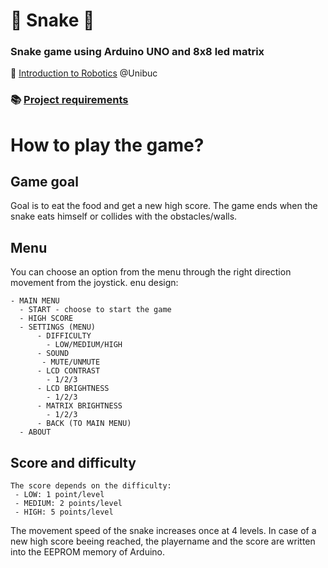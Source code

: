 # :snake: Snake :snake:
### Snake game using Arduino UNO and 8x8 led matrix
:robot: [Introduction to Robotics](https://www.facebook.com/unibuc.robotics) @Unibuc 

### :books: [Project requirements](https://github.com/DimaOanaTeodora/Snake-game/edit/main/REQUIREMENTS.md) 

# How to play the game?
## Game goal
Goal is to eat the food and get a new high score. 
The game ends when the snake eats himself or collides with the obstacles/walls.

## Menu
You can choose an option from the menu through the right direction movement from the joystick. enu design:
```
- MAIN MENU
  - START - choose to start the game
  - HIGH SCORE
  - SETTINGS (MENU)
      - DIFFICULTY
        - LOW/MEDIUM/HIGH
      - SOUND
       - MUTE/UNMUTE
      - LCD CONTRAST 
        - 1/2/3
      - LCD BRIGHTNESS
        - 1/2/3
      - MATRIX BRIGHTNESS 
        - 1/2/3
      - BACK (TO MAIN MENU)
  - ABOUT 
```

## Score and difficulty
```
The score depends on the difficulty:
 - LOW: 1 point/level
 - MEDIUM: 2 points/level
 - HIGH: 5 points/level
```

The movement speed of the snake increases once at 4 levels. In case of a new high score beeing reached, the playername and the score are written into the EEPROM memory of Arduino.



